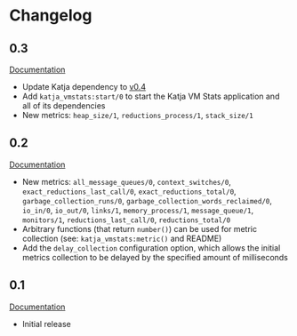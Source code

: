 # Changelog

## 0.3

[Documentation](http://katja_vmstats.nifoc.pw/0.3/)

* Update Katja dependency to [v0.4](https://github.com/nifoc/katja/tree/v0.4)
* Add `katja_vmstats:start/0` to start the Katja VM Stats application and all of its dependencies
* New metrics: `heap_size/1`, `reductions_process/1`, `stack_size/1`

## 0.2

[Documentation](http://katja_vmstats.nifoc.pw/0.2/)

* New metrics: `all_message_queues/0`, `context_switches/0`, `exact_reductions_last_call/0`, `exact_reductions_total/0`, `garbage_collection_runs/0`, `garbage_collection_words_reclaimed/0`, `io_in/0`, `io_out/0`, `links/1`, `memory_process/1`, `message_queue/1`, `monitors/1`, `reductions_last_call/0`, `reductions_total/0`
* Arbitrary functions (that return `number()`) can be used for metric collection (see: `katja_vmstats:metric()` and README)
* Add the `delay_collection` configuration option, which allows the initial metrics collection to be delayed by the specified amount of milliseconds

## 0.1

[Documentation](http://katja_vmstats.nifoc.pw/0.1/)

* Initial release
